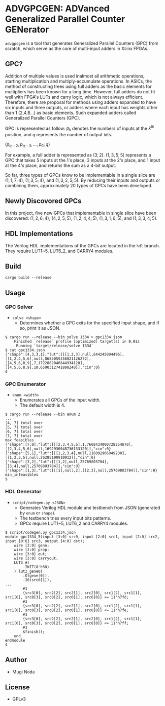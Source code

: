 # ADVGPCGEN: ADVanced Generalized Parallel Counter GENerator

`advgpcgen` is a tool that generates Generalized Parallel Counters (GPC) from scratch, which serve as the core of multi-input adders in Xilinx FPGAs.

## GPC?
Addition of multiple values is used inalmost all arithmetic operations, starting multiplication and multiply-accumulate operations.
In ASICs, the method of constructing trees using full adders as the basic elements for multipliers has been known for a long time.
However, full adders do not fit well with FPGA's LUTs and carry logic, which is not always efficient.
Therefore, there are proposal for methods using adders expanded to have six inputs and three outputs, or adders where each input has weights other than 1 (2,4,8...) as basic elements.
Such expanded adders called Generalized Parallel Counters (GPC).

GPC is represented as follow:
$p_k$ denotes the numbers of inputs at the $k^{th}$ position, and $q$ represents the number of output bits.

$`
(p_{q-2}, p_{q-3},...,p_0; q)
`$

For example, a full adder is represented as $(3;2)$. 
$(1,3,5;5)$ represents a GPC that takes 5 inputs at the 1's place, 3 inputs at the 2's place, and 1 input at the 4's place, and returns the sum as a 4-bit output.

So far, three types of GPCs know to be implementable in a single slice are $(1,1,7;4)$, $(1,3,5;4)$, and $(1,3,2,5;5)$.
By reducing their inputs and outputs or combining them, approximately 20 types of GPCs have been developed.

## Newly Discovored GPCs
In this project, five new GPCs that implementable in single slice have been discovered: $(1,2,6;4)$, $(4,2,5;5)$, $(1,2,4,4;5)$, $(1,3,1,6;5)$, and $(1,3,3,4;5)$.

## HDL Implementations
The Verilog HDL implementations of the GPCs are located in the `hdl` branch.
They require LUT1~5, LUT6_2, and CARRY4 modules.

## Build
```shellsession
cargo build --release
```

## Usage
### GPC Solver
- `solve <shape>`
  - Determines whether a GPC exits for the specified input shape, and if so, print it as JSON.

```shellsession
$ cargo run --release --bin solve 1334 > gpc1334.json
    Finished `release` profile [optimized] target(s) in 0.01s
     Running `target/release/solve 1334`
$ cat gpc1334.json
{"shape":[4,3,3,1],"lut":[[[1,2,3],null,644245094496],[[1,2,4,5,6],null,8685059358021126272],[[4,5,6,8,9],7,1722882046844934120],[[4,5,6,8,9],10,6500312741898240]],"cin":0}
$
```

### GPC Enumerator
- `enum <width>`
  - Enumerates all GPCs of the input width.
  - The default width is 4.

```shellsession
$ cargo run --release --bin enum 2
...
[4, 7] total over
[5, 7] total over
[6, 7] total over
[7, 7] total over
max_feasibles
{"shape":[7,0],"lut":[[[2,3,4,5,6],1,7608434000728254870],[[2,3,4,5,6],null,1692930048736133120]],"cin":0}
{"shape":[5,1],"lut":[[[1,2,3,4],null,116092966049280],[[1,2,3,5],null,26285199910912]],"cin":0}
{"shape":[3,2],"lut":[[[1,2],null,25769803784],[[3,4],null,25769803784]],"cin":0}
{"shape":[1,3],"lut":[[[1],null,2],[[2,3],null,25769803784]],"cin":0}
min_infeasibles
$
```

### HDL Generator
- `script/codegen.py <JSON>`
  - Generates Verilog HDL module and testbench from JSON (generated by `enum` or `shape`).
  - The testbench tries every input bits patterns.
  - GPCs require LUT1~5, LUT6_2 and CARRY4 modules.

```shellsession
$ script/codegen.py gpc1334.json
module gpc1334_5(input [3:0] src0, input [2:0] src1, input [2:0] src2, input [0:0] src3, output [4:0] dst);
    wire [3:0] gene;
    wire [3:0] prop;
    wire [3:0] out;
    wire [3:0] carryout;
    LUT3 #(
        .INIT(8'h60)
    ) lut3_gene0(
        .O(gene[0]),
        .I0(src0[1]),
...
        #1
        {src3[0], src2[2], src2[1], src2[0], src1[2], src1[1], src1[0], src0[3], src0[2], src0[1], src0[0]} <= 11'h7fd;
        #1
        {src3[0], src2[2], src2[1], src2[0], src1[2], src1[1], src1[0], src0[3], src0[2], src0[1], src0[0]} <= 11'h7fe;
        #1
        {src3[0], src2[2], src2[1], src2[0], src1[2], src1[1], src1[0], src0[3], src0[2], src0[1], src0[0]} <= 11'h7ff;
        #1
        $finish();
    end
endmodule
$
```

## Author
- Mugi Noda

## License
- GPLv3
